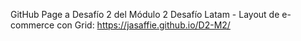 GitHub Page a Desafío 2 del Módulo 2 Desafío Latam - Layout de e-commerce con Grid: https://jasaffie.github.io/D2-M2/
